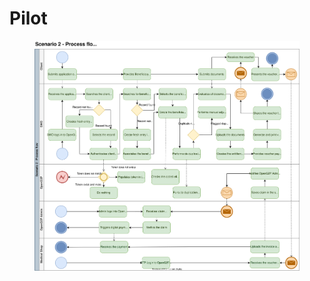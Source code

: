 # Pilot

<figure><img src="../.gitbook/assets/scenario_b_bpmn.svg" alt=""><figcaption></figcaption></figure>

